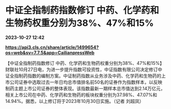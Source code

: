 # 中证全指制药指数修订 中药、化学药和生物药权重分别为38%、47%和15%

**2023-10-27 12:42**

**https://api3.cls.cn/share/article/1499654?os=web&sv=7.7.5&app=CailianpressWeb**

【中证全指制药指数修订 中药、化学药和生物药权重分别为38%、47%和15%】财联社10月27日电，为进一步提升指数可投资性，中证指数有限公司决定修订中证全指制药指数的编制方案。中证制药指数从业务涉及中药、化学药和生物药的上市公司证券中选取过去一年日均总市值排名前50名的证券作为指数样本，以反映制药主题上市公司证券的整体表现。该指数最新一期样本总市值达到2.14万亿元，相关上市公司在中药、化学药和生物药的板块权重分别为37.98%、47.07%和14.94%。据悉，以上修订将于2023年10月30日实施。（记者 刘超凤）